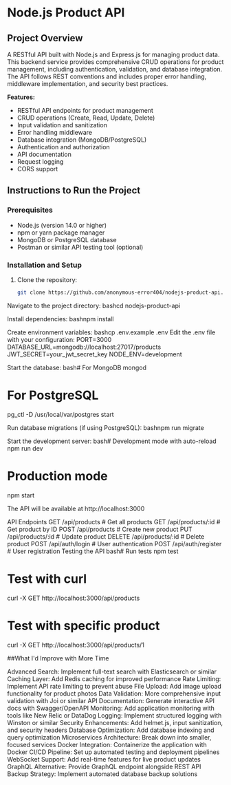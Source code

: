 # Node.js Product API

## Project Overview

A RESTful API built with Node.js and Express.js for managing product data. This backend service provides comprehensive CRUD operations for product management, including authentication, validation, and database integration. The API follows REST conventions and includes proper error handling, middleware implementation, and security best practices.

**Features:**
- RESTful API endpoints for product management
- CRUD operations (Create, Read, Update, Delete)
- Input validation and sanitization
- Error handling middleware
- Database integration (MongoDB/PostgreSQL)
- Authentication and authorization
- API documentation
- Request logging
- CORS support

## Instructions to Run the Project

### Prerequisites
- Node.js (version 14.0 or higher)
- npm or yarn package manager
- MongoDB or PostgreSQL database
- Postman or similar API testing tool (optional)

### Installation and Setup
1. Clone the repository:
   ```bash
   git clone https://github.com/anonymous-error404/nodejs-product-api.git

Navigate to the project directory:
bashcd nodejs-product-api

Install dependencies:
bashnpm install

Create environment variables:
bashcp .env.example .env
Edit the .env file with your configuration:
PORT=3000
DATABASE_URL=mongodb://localhost:27017/products
JWT_SECRET=your_jwt_secret_key
NODE_ENV=development

Start the database:
bash# For MongoDB
mongod

# For PostgreSQL
pg_ctl -D /usr/local/var/postgres start

Run database migrations (if using PostgreSQL):
bashnpm run migrate

Start the development server:
bash# Development mode with auto-reload
npm run dev

# Production mode
npm start

The API will be available at http://localhost:3000

API Endpoints
GET    /api/products          # Get all products
GET    /api/products/:id      # Get product by ID
POST   /api/products          # Create new product
PUT    /api/products/:id      # Update product
DELETE /api/products/:id      # Delete product
POST   /api/auth/login        # User authentication
POST   /api/auth/register     # User registration
Testing the API
bash# Run tests
npm test

# Test with curl
curl -X GET http://localhost:3000/api/products

# Test with specific product
curl -X GET http://localhost:3000/api/products/1

##What I'd Improve with More Time

Advanced Search: Implement full-text search with Elasticsearch or similar
Caching Layer: Add Redis caching for improved performance
Rate Limiting: Implement API rate limiting to prevent abuse
File Upload: Add image upload functionality for product photos
Data Validation: More comprehensive input validation with Joi or similar
API Documentation: Generate interactive API docs with Swagger/OpenAPI
Monitoring: Add application monitoring with tools like New Relic or DataDog
Logging: Implement structured logging with Winston or similar
Security Enhancements: Add helmet.js, input sanitization, and security headers
Database Optimization: Add database indexing and query optimization
Microservices Architecture: Break down into smaller, focused services
Docker Integration: Containerize the application with Docker
CI/CD Pipeline: Set up automated testing and deployment pipelines
WebSocket Support: Add real-time features for live product updates
GraphQL Alternative: Provide GraphQL endpoint alongside REST API
Backup Strategy: Implement automated database backup solutions
